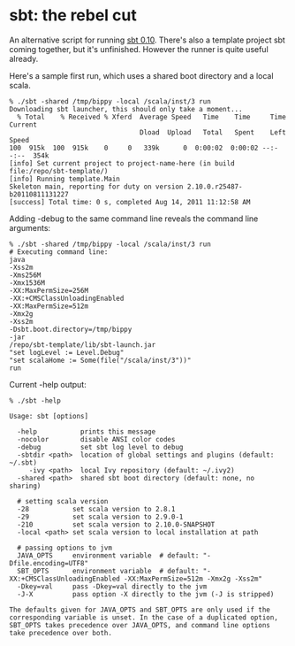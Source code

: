 sbt: the rebel cut
==================

An alternative script for running [sbt 0.10](https://github.com/harrah/xsbt).
There's also a template project sbt coming together, but it's unfinished.
However the runner is quite useful already.

Here's a sample first run, which uses a shared boot directory and a local scala.

    % ./sbt -shared /tmp/bippy -local /scala/inst/3 run
    Downloading sbt launcher, this should only take a moment...
      % Total    % Received % Xferd  Average Speed   Time    Time     Time  Current
                                     Dload  Upload   Total   Spent    Left  Speed
    100  915k  100  915k    0     0   339k      0  0:00:02  0:00:02 --:--:--  354k
    [info] Set current project to project-name-here (in build file:/repo/sbt-template/)
    [info] Running template.Main 
    Skeleton main, reporting for duty on version 2.10.0.r25487-b20110811131227
    [success] Total time: 0 s, completed Aug 14, 2011 11:12:58 AM

Adding -debug to the same command line reveals the command line arguments:

    % ./sbt -shared /tmp/bippy -local /scala/inst/3 run
    # Executing command line:
    java
    -Xss2m
    -Xms256M
    -Xmx1536M
    -XX:MaxPermSize=256M
    -XX:+CMSClassUnloadingEnabled
    -XX:MaxPermSize=512m
    -Xmx2g
    -Xss2m
    -Dsbt.boot.directory=/tmp/bippy
    -jar
    /repo/sbt-template/lib/sbt-launch.jar
    "set logLevel := Level.Debug"
    "set scalaHome := Some(file("/scala/inst/3"))"
    run

Current -help output:

    % ./sbt -help

    Usage: sbt [options]

      -help           prints this message
      -nocolor        disable ANSI color codes
      -debug          set sbt log level to debug
      -sbtdir <path>  location of global settings and plugins (default: ~/.sbt)
         -ivy <path>  local Ivy repository (default: ~/.ivy2)
      -shared <path>  shared sbt boot directory (default: none, no sharing)

      # setting scala version
      -28           set scala version to 2.8.1
      -29           set scala version to 2.9.0-1
      -210          set scala version to 2.10.0-SNAPSHOT
      -local <path> set scala version to local installation at path

      # passing options to jvm
      JAVA_OPTS     environment variable  # default: "-Dfile.encoding=UTF8"
      SBT_OPTS      environment variable  # default: "-XX:+CMSClassUnloadingEnabled -XX:MaxPermSize=512m -Xmx2g -Xss2m"
      -Dkey=val     pass -Dkey=val directly to the jvm
      -J-X          pass option -X directly to the jvm (-J is stripped)

    The defaults given for JAVA_OPTS and SBT_OPTS are only used if the
    corresponding variable is unset. In the case of a duplicated option,
    SBT_OPTS takes precedence over JAVA_OPTS, and command line options
    take precedence over both.

